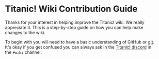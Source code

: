 # Titanic! Wiki Contribution Guide

Thanks for your interest in helping improve the Titanic! wiki. We really appreciate it.
This is a step-by-step guide on how you can help make changes to the wiki.

To begin with you will need to have a basic understanding of GitHub or [git](https://git-scm.com/). It's okay if you get confused you can always ask in the [Titanic! discord](https://discord.gg/qupv72e7YH) in the `#wiki` channel.
